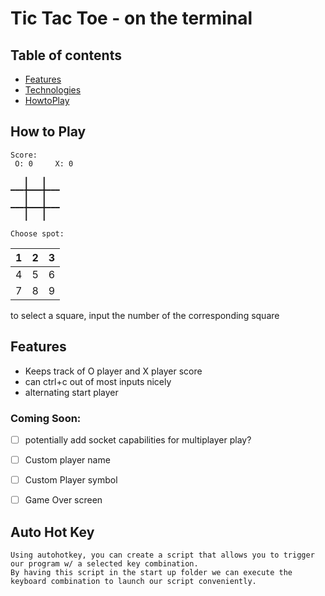 # Tic Tac Toe - on the terminal


## Table of contents
* [Features](#Features)
* [Technologies](#Mode)
* [HowtoPlay](#How-to-Play)

## How to Play

```
Score:
 O: 0     X: 0
 
   ┃   ┃    
━━━╋━━━╋━━━
   ┃   ┃   
━━━╋━━━╋━━━
   ┃   ┃

Choose spot: 
```

| 1 | 2 | 3 |
| --- | --- | ---|
| 4 | 5 | 6 |
| 7 | 8 | 9 |

 to select a square,
 input the number of
 the corresponding square


## Features
- Keeps track of O player and X player score
- can ctrl+c out of most inputs nicely
- alternating start player

### Coming Soon:
- [ ] potentially add socket capabilities for multiplayer play?
- [ ] Custom player name
- [ ] Custom Player symbol
- [ ] Game Over screen


## Auto Hot Key
    Using autohotkey, you can create a script that allows you to trigger our program w/ a selected key combination. 
    By having this script in the start up folder we can execute the keyboard combination to launch our script conveniently.



